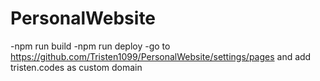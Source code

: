 # PersonalWebsite

-npm run build
-npm run deploy
-go to https://github.com/Tristen1099/PersonalWebsite/settings/pages and add tristen.codes as custom domain